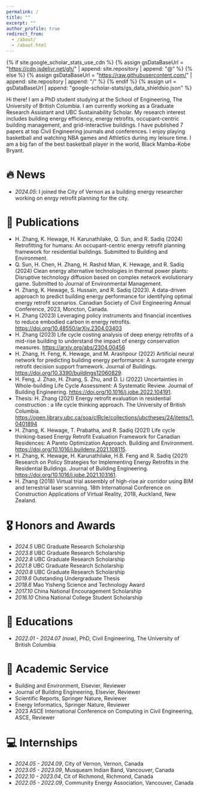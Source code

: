 ```yaml
---
permalink: /
title: ""
excerpt: ""
author_profile: true
redirect_from: 
  - /about/
  - /about.html
---
```


{% if site.google_scholar_stats_use_cdn %}
{% assign gsDataBaseUrl = "https://cdn.jsdelivr.net/gh/" | append: site.repository | append: "@" %}
{% else %}
{% assign gsDataBaseUrl = "https://raw.githubusercontent.com/" | append: site.repository | append: "/" %}
{% endif %}
{% assign url = gsDataBaseUrl | append: "google-scholar-stats/gs_data_shieldsio.json" %}

<span class='anchor' id='about-me'></span>

Hi there! I am a PhD student studying at the School of Engineering, The University of British Columbia. I am currently working as a Graduate Research Assistant and UBC Sustainability Scholar. My research interest includes building energy efficiency, energy retrofits, occupant-centric building management, and grid-interactive buildings. I have published 7 papers at top Civil Engineering journals and conferences. I enjoy playing basketball and watching NBA games and Athletics during my leisure time. I am a big fan of the best basketball player in the world, Black Mamba-Kobe Bryant.



# 🔥 News
- *2024.05*: I joined the City of Vernon as a building energy researcher working on enrgy retrofit planning for the city.

# 📝 Publications 

- H. Zhang, K. Hewage, H. Karunathilake, Q. Sun, and R. Sadiq (2024) Retrofitting for humans: An occupant-centric energy retrofit planning framework for residential buildings. Submitted to Building and Environment.
- Q. Sun, H. Chen, H. Zhang, H. Rashid Mian, K. Hewage, and R. Sadiq (2024) Clean energy alternative technologies in thermal power plants:  Disruptive technology diffusion based on complex network evolutionary game. Submitted to Journal of Environmental Management.
- H. Zhang, K. Hewage, S. Hussain, and R. Sadiq (2023). A data-driven approach to predict building energy performance for identifying optimal energy retrofit scenarios. Canadian Society of Civil Engineering Annual Conference, 2023, Moncton, Canada.
- H. Zhang (2023) Leveraging policy instruments and financial incentives to reduce embodied carbon in energy retrofits. https://doi.org/10.48550/arXiv.2304.03403
- H. Zhang (2023) Life cycle costing analysis of deep energy retrofits of a mid-rise building to understand the impact of energy conservation measures. https://arxiv.org/abs/2304.00456
- H. Zhang, H. Feng, K. Hewage, and M. Arashpour (2022) Artificial neural network for predicting building energy performance: A surrogate energy retrofit decision support framework. Journal of Buildings. https://doi.org/10.3390/buildings12060829.
- H. Feng, J. Zhao, H. Zhang, S. Zhu, and D. Li (2022) Uncertainties in Whole-building Life Cycle Assessment: A Systematic Review. Journal of Building Engineering. https://doi.org/10.1016/j.jobe.2022.104191.
- Thesis: H. Zhang (2021) Energy retrofit evaluation in residential construction : a life cycle thinking approach. The University of British Columbia. https://open.library.ubc.ca/soa/cIRcle/collections/ubctheses/24/items/1.0401894
- H. Zhang, K. Hewage, T. Prabatha, and R. Sadiq (2021) Life cycle thinking-based Energy Retrofit Evaluation Framework for Canadian Residences: A Pareto Optimization Approach. Building and Environment. https://doi.org/10.1016/j.buildenv.2021.108115.
- H. Zhang, K. Hewage, H. Karunathilake, H.B. Feng and R. Sadiq (2021) Research on Policy Strategies for Implementing Energy Retrofits in the Residential Buildings. Journal of Building Engineering. https://doi.org/10.1016/j.jobe.2021.103161.
- H. Zhang (2018) Virtual trial assembly of high-rise air corridor using BIM and terrestrial laser scanning. 18th International Conference on Construction Applications of Virtual Reality, 2018, Auckland, New Zealand.


# 🎖 Honors and Awards
- *2024.5* UBC Graduate Research Scholarship
- *2023.8* UBC Graduate Research Scholarship
- *2022.8* UBC Graduate Research Scholarship
- *2021.8* UBC Graduate Research Scholarship
- *2020.8* UBC Graduate Research Scholarship
- *2019.6* Outstanding Undergraduate Thesis
- *2018.6* Mao Yisheng Science and Technology Award
- *2017.10* China National Encouragement Scholarship
- *2016.10* China National College Student Scholarship


# 📖 Educations
- *2022.01 - 2024.07 (now)*, PhD, Civil Engineering, The University of British Columbia

# 💬 Academic Service
- Building and Environment, Elsevier, Reviewer
- Journal of Building Engineering, Elsevier, Reviewer
- Scientific Reports, Springer Nature, Reviewer
- Energy Informatics, Springer Nature, Reviewer
- 2023 ASCE International Conference on Computing in Civil Engineering, ASCE, Reviewer

# 💻 Internships
- *2024.05 - 2024.09*, City of Vernon, Vernon, Canada
- *2023.05 - 2023.09*, Musqueam Indian Band, Vancouver, Canada
- *2022.10 - 2023.04*, Cit of Richmond, Richmond, Canada
- *2022.05 - 2022.09*, Community Energy Association, Vancouver, Canada
